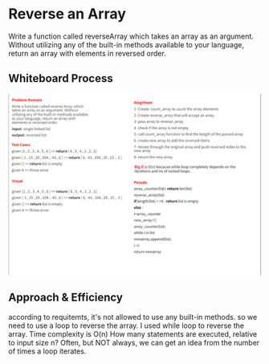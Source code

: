 # Reverse an Array

Write a function called reverseArray which takes an array as an argument. Without utilizing any of the built-in methods
available to your language, return an array with elements in reversed order.

## Whiteboard Process
![white board reverse array](array-reverse.png)
## Approach & Efficiency

according to requitemts, it's not allowed to use any built-in methods.
so we need to use a loop to reverse the array.
I used while loop to reverse the array.
Time complexity is O(n)
How many statements are executed, relative to input size n? Often,
but NOT always, we can get an idea from the number of times a loop
iterates.